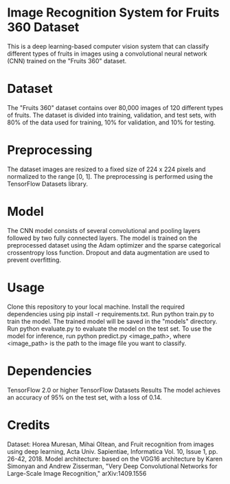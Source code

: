 # Image Recognition System for Fruits 360 Dataset
This is a deep learning-based computer vision system that can classify different types of fruits in images using a convolutional neural network (CNN) trained on the "Fruits 360" dataset.

# Dataset
The "Fruits 360" dataset contains over 80,000 images of 120 different types of fruits. The dataset is divided into training, validation, and test sets, with 80% of the data used for training, 10% for validation, and 10% for testing.

# Preprocessing
The dataset images are resized to a fixed size of 224 x 224 pixels and normalized to the range [0, 1]. The preprocessing is performed using the TensorFlow Datasets library.

# Model
The CNN model consists of several convolutional and pooling layers followed by two fully connected layers. The model is trained on the preprocessed dataset using the Adam optimizer and the sparse categorical crossentropy loss function. Dropout and data augmentation are used to prevent overfitting.

# Usage
Clone this repository to your local machine.
Install the required dependencies using pip install -r requirements.txt.
Run python train.py to train the model. The trained model will be saved in the "models" directory.
Run python evaluate.py to evaluate the model on the test set.
To use the model for inference, run python predict.py <image_path>, where <image_path> is the path to the image file you want to classify.

# Dependencies
TensorFlow 2.0 or higher
TensorFlow Datasets
Results
The model achieves an accuracy of 95% on the test set, with a loss of 0.14.

# Credits
Dataset: Horea Muresan, Mihai Oltean, and Fruit recognition from images using deep learning, Acta Univ. Sapientiae, Informatica Vol. 10, Issue 1, pp. 26-42, 2018.
Model architecture: based on the VGG16 architecture by Karen Simonyan and Andrew Zisserman, "Very Deep Convolutional Networks for Large-Scale Image Recognition," arXiv:1409.1556

